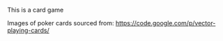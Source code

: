 

This is a card game 

Images of poker cards sourced from:
https://code.google.com/p/vector-playing-cards/
